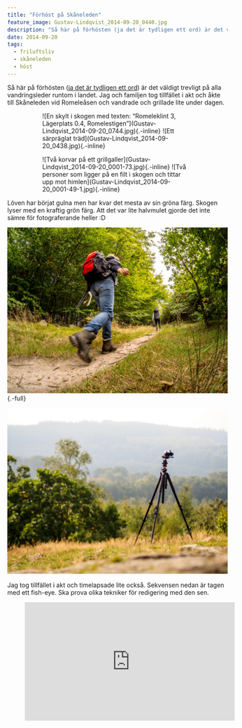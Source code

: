 ```yaml
---
title: "Förhöst på Skåneleden"
feature_image: Gustav-Lindqvist_2014-09-20_0440.jpg
description: "Så här på förhösten (ja det är tydligen ett ord) är det väldigt trevligt på alla vandringsleder runtom i landet. Jag och familjen tog…"
date: 2014-09-20
tags: 
  - friluftsliv
  - skåneleden
  - höst
---
```


Så här på förhösten ([ja det är tydligen ett ord](http://www.smhi.se/bloggar/vaderleken/2012/08/25/sensommar-eller-forhost/4)) är det väldigt trevligt på alla vandringsleder runtom i landet. Jag och familjen tog tillfället i akt och åkte till Skåneleden vid Romeleåsen och vandrade och grillade lite under dagen.

<figure class="gallery -wide">
    <figure class="gallery-row">
        ![En skylt i skogen med texten: “Romeleklint 3, Lägerplats 0.4, Romelestigen”](Gustav-Lindqvist_2014-09-20_0744.jpg){.-inline}
        ![Ett särpräglat träd](Gustav-Lindqvist_2014-09-20_0438.jpg){.-inline}
    </figure>
    <figure class="gallery-row">
        ![Två korvar på ett grillgaller](Gustav-Lindqvist_2014-09-20_0001-73.jpg){.-inline}
        ![Två personer som ligger på en filt i skogen och tittar upp mot himlen](Gustav-Lindqvist_2014-09-20_0001-49-1.jpg){.-inline}
    </figure>
</figure>

Löven har börjat gulna men har kvar det mesta av sin gröna färg. Skogen lyser med en kraftig grön färg. Att det var lite halvmulet gjorde det inte sämre för fotograferande heller :D

![En person som går på en stig i skogen. Bilden är tagen från markperspektiv](Gustav-Lindqvist_2014-09-20_0440.jpg){.-full}

![En kamera på ett stativ som fotograferar skogen och himlen](Gustav-Lindqvist_2014-09-20_0001-65-1.jpg)

Jag tog tillfället i akt och timelapsade lite också. Sekvensen nedan är tagen med ett fish-eye. Ska prova olika tekniker för redigering med den sen.

<figure class="embed video">
    <iframe width="480" height="270" src="https://www.youtube.com/embed/xSlO4Wq3fmE?feature=oembed" frameborder="0"
            allow="accelerometer; autoplay; encrypted-media; gyroscope; picture-in-picture" allowfullscreen></iframe>
</figure>